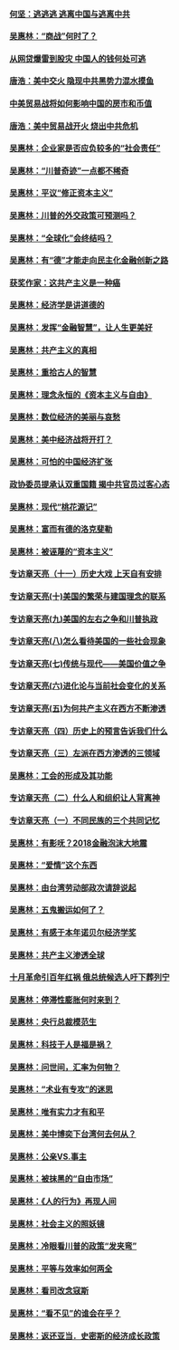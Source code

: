 #### [何坚：逃逃逃 逃离中国与逃离中共](../pages/nsc423/n10592891.md?t=10121533) 

#### [吴惠林：“商战”何时了？](../pages/nsc423/n10573558.md?t=10121533) 

#### [从网贷爆雷到股灾 中国人的钱何处可逃](../pages/nsc423/n10572800.md?t=10121533) 

#### [唐浩：美中交火 隐现中共黑势力混水摸鱼](../pages/nsc423/n10544040.md?t=10121533) 

#### [中美贸易战将如何影响中国的房市和币值](../pages/nsc423/n10543697.md?t=10121533) 

#### [唐浩：美中贸易战开火 烧出中共危机](../pages/nsc423/n10540126.md?t=10121533) 

#### [吴惠林：企业家是否应负较多的“社会责任”](../pages/nsc423/n10535022.md?t=10121533) 

#### [吴惠林：“川普奇迹”一点都不稀奇](../pages/nsc423/n10512808.md?t=10121533) 

#### [吴惠林：平议“修正资本主义”](../pages/nsc423/n10495724.md?t=10121533) 

#### [吴惠林：川普的外交政策可预测吗？](../pages/nsc423/n10462387.md?t=10121533) 

#### [吴惠林：“全球化”会终结吗？](../pages/nsc423/n10452838.md?t=10121533) 

#### [吴惠林：有“德”才能走向民主化金融创新之路](../pages/nsc423/n10432292.md?t=10121533) 

#### [获奖作家：这共产主义是一种癌](../pages/nsc423/n10431541.md?t=10121533) 

#### [吴惠林：经济学是讲道德的](../pages/nsc423/n10398014.md?t=10121533) 

#### [吴惠林：发挥“金融智慧”，让人生更美好](../pages/nsc423/n10375019.md?t=10121533) 

#### [吴惠林：共产主义的真相](../pages/nsc423/n10351394.md?t=10121533) 

#### [吴惠林：重拾古人的智慧](../pages/nsc423/n10337691.md?t=10121533) 

#### [吴惠林：理念永恒的《资本主义与自由》](../pages/nsc423/n10316274.md?t=10121533) 

#### [吴惠林：数位经济的美丽与哀愁](../pages/nsc423/n10292946.md?t=10121533) 

#### [吴惠林：美中经济战将开打？](../pages/nsc423/n10258825.md?t=10121533) 

#### [吴惠林：可怕的中国经济扩张](../pages/nsc423/n10219147.md?t=10121533) 

#### [政协委员提承认双重国籍 揭中共官员过客心态](../pages/nsc423/n10208809.md?t=10121533) 

#### [吴惠林：现代“桃花源记”](../pages/nsc423/n10185234.md?t=10121533) 

#### [吴惠林：富而有德的洛克斐勒](../pages/nsc423/n10142264.md?t=10121533) 

#### [吴惠林：被诬蔑的“资本主义”](../pages/nsc423/n10124816.md?t=10121533) 

#### [专访章天亮（十一）历史大戏 上天自有安排](../pages/nsc423/n10094905.md?t=10121533) 

#### [专访章天亮(十)美国的繁荣与建国理念的联系](../pages/nsc423/n10094899.md?t=10121533) 

#### [专访章天亮(九)美国的左右之争和川普执政](../pages/nsc423/n10094889.md?t=10121533) 

#### [专访章天亮(八)怎么看待美国的一些社会现象](../pages/nsc423/n10094857.md?t=10121533) 

#### [专访章天亮(七)传统与现代——美国价值之争](../pages/nsc423/n10093140.md?t=10121533) 

#### [专访章天亮(六)进化论与当前社会变化的关系](../pages/nsc423/n10092036.md?t=10121533) 

#### [专访章天亮(五)为何共产主义在西方不断渗透](../pages/nsc423/n10083620.md?t=10121533) 

#### [专访章天亮（四）历史上的预言告诉我们什么](../pages/nsc423/n10083606.md?t=10121533) 

#### [专访章天亮（三）左派在西方渗透的三领域](../pages/nsc423/n10081115.md?t=10121533) 

#### [吴惠林：工会的形成及其功能](../pages/nsc423/n10080633.md?t=10121533) 

#### [专访章天亮（二）什么人和组织让人背离神](../pages/nsc423/n10076637.md?t=10121533) 

#### [专访章天亮（一）不同民族的三个共同记忆](../pages/nsc423/n10074188.md?t=10121533) 

#### [吴惠林：有影呒？2018金融泡沫大地震](../pages/nsc423/n10040534.md?t=10121533) 

#### [吴惠林：“爱情”这个东西](../pages/nsc423/n10019423.md?t=10121533) 

#### [吴惠林：由台湾劳动部政次请辞说起](../pages/nsc423/n9979679.md?t=10121533) 

#### [吴惠林：五鬼搬运如何了？](../pages/nsc423/n9925338.md?t=10121533) 

#### [吴惠林：有感于本年诺贝尔经济学奖](../pages/nsc423/n9871883.md?t=10121533) 

#### [吴惠林：共产主义渗透全球](../pages/nsc423/n9812748.md?t=10121533) 

#### [十月革命引百年红祸 俄总统候选人吁下葬列宁](../pages/nsc423/n9810182.md?t=10121533) 

#### [吴惠林：停滞性膨胀何时来到？](../pages/nsc423/n9764136.md?t=10121533) 

#### [吴惠林：央行总裁模范生](../pages/nsc423/n9728134.md?t=10121533) 

#### [吴惠林：科技于人是福是祸？](../pages/nsc423/n9672982.md?t=10121533) 

#### [吴惠林：问世间，汇率为何物？](../pages/nsc423/n9621788.md?t=10121533) 

#### [吴惠林：“术业有专攻”的迷思](../pages/nsc423/n9580363.md?t=10121533) 

#### [吴惠林：唯有实力才有和平](../pages/nsc423/n9529599.md?t=10121533) 

#### [吴惠林：美中博奕下台湾何去何从？](../pages/nsc423/n9483598.md?t=10121533) 

#### [吴惠林：公亲VS.事主](../pages/nsc423/n9425637.md?t=10121533) 

#### [吴惠林：被抹黑的“自由市场”](../pages/nsc423/n9351545.md?t=10121533) 

#### [吴惠林：《人的行为》再现人间](../pages/nsc423/n9296339.md?t=10121533) 

#### [吴惠林：社会主义的照妖镜](../pages/nsc423/n9243460.md?t=10121533) 

#### [吴惠林：冷眼看川普的政策“发夹弯”](../pages/nsc423/n9120684.md?t=10121533) 

#### [吴惠林：平等与效率如何两全](../pages/nsc423/n9075430.md?t=10121533) 

#### [吴惠林：看司改念寇斯](../pages/nsc423/n9024915.md?t=10121533) 

#### [吴惠林：“看不见”的谁会在乎？](../pages/nsc423/n8977488.md?t=10121533) 

#### [吴惠林：返还亚当．史密斯的经济成长政策](../pages/nsc423/n8931896.md?t=10121533) 


